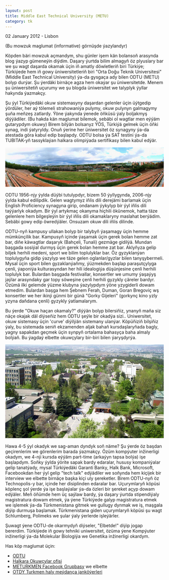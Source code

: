 ```yaml
---
layout: post
title: Middle East Technical University (METU)
category: tk
---
```


<p class="meta">02 January 2012 - Lisbon</p>

(Bu mowzuk maglumat (informative) görnüşde ýazylandyr)

Köpden bäri mowzuk açmandym, shu günler işem kän bolansoň arasynda blog ýazyp
gümeneýin diýdim.  Daşary ýurtda bilim almagyň öz plyuslary bar we şu wagt
daşarda okamak üçin iň amatly döwletleriň biri Türkiýe; Türkiýede hem iň gowy
üniwersitetleriň biri "Orta Doğu Teknik Universitesi" (Middle East Technical
University) ýa-da gysgaça ady bilen ODTU (METU) bolyp durýar. Şu ýerdäki birnäçe
agza hem okaýar şu üniwersitetde. Menem şu üniwersitetiň uçurumy we şu blogda
üniwersitet we talyplyk ýyllar hakynda ýazmakçy.

Şu ýyl Türkiýedäki okuw sistemasyny daşardan gelenler üçin üýtgedip ýördüler,
her aý tölemeli strahowaniýa pulymy, okuw pulynyn galmagymy şuňa meňzeş
zatlardy. Ýöne ýakynda ýenede öňküsü ýaly boljakmyş diýýädiler. (Bu hakda kän
maglumat bilemok, sebäbi ol wagtlar men eýýäm gutarypdym okuwy) Birem bilýän
bolsanyz ÝÖS, Türkiýä gelmek üçin öňki synag, indi ýatyryldy. Onuň ýerine her
üniwersitet öz synagyny ýa-da atestada göra kabul edip başlapdy. ODTU bolsa ýa
SAT testini ýa-da TUBITAK-yň tassyklaýan halkara olimpiýada sertifikasy bilen
kabul edýär.

![devrim-panorama](/files/metu-01.jpg)

ODTU 1956-njy ýylda düýbi tutulypdyr, bizem 50 ýyllygynda, 2006-njy ýylda kabul
edilipdik.  Gelen wagtymyz iňlis dili derejämi barlamak üçin English Proficiency
synagyna girip, ondanam ýykylyp bir ýyl iňlis dili taýýarlyk okadym. Bir ýyl
artykmaç okanyma hiçhili ökünemok, hatta täze gelenlere hem bilgeşleýin bir ýyl
iňlis dili okamaklaryny maslahat berýädim. Sebäbi gowy edip öwredýäler.  Onsuzam
okuw dili iňlis dilinde.

ODTU-nyň kampusy ullakan bolyp bir talybyň ýaşamagy üçin hemme mümkünçilik bar.
Kampusyň içinde ýaşamak üçin gerek bolan hemme zat bar, diňe käwagtlar daşaryk
(Bahçeli, Tunali) gezmäge gidilýä.  Mundan başgada sosiýal durmyş üçin gerek
bolan hemme zat bar. Aklyňyza gelip biljek herhili medeni, sport we bilim
toplulyklar bar. Öz gyzyklanýan toplulygyňa gidip ýazylyp we täze gelen
oglanlar/gyzlar bilen tanyşybermeli. Mysal üçin sport bilen gyzaklanýaňmy,
ýüzmekden başlap paraşutçylyga çenli, ýaponiýa kulturasyndan her hili idealogiýa
düşünjesine çenli herhili toplulyk bar. Bulardan başgada festivallar, konsertler
we umumy ýaşaýyş jaýlar arasyndaky gar topy söweşine çenli herhili gyzykly
çäreler bardyr. Özümä ilki gelemde ýüzme klubyna ýazylypdym ýöne yzygiderli
dowam etmedim. Bulardan başga hem Şebnem Ferah, Duman, Goran Bregoviç wş
konsertler we her ikinji günmi bir günä "Gorky Gijeleri" (gorkynç kino yzly
yzyna daňdana çenli) gyzykly ýatlamalarym.

Bu ýerde "Okuw haçan okamaly?" diýýän bolyp bilersiňiz, ynanyň maňa siz näçe
okajak däl diýseňiz hem ODTU şeýle bir okadýa sizi.. Uniwersitet, okuw sistemasy
üçin 'curve' diýilýän sistemany ulanýar. Köpüňiziň bilşiňiz ýaly, bu sistemada
seniň ekzamenden aljak bahaň kursdaşlaryňada bagly, yagny sapakdan geçmek üçin
synpyň ortalama bahasyça baha almaly bolýaň. Bu ýagdaý elbette okuwçylary
bir-biri bilen ýaryşdyrýa.

![metu-over-mm](/files/metu-02.jpg)

Hawa 4-5 ýyl okadyk we sag-aman dyndyk soň näme? Şu ýerde öz başdan geçirenlerim
we görenlerim barada ýazmakçy. Özüm kompýuter inžinerligi okadym, we 4-nji
kursda eýýäm part-time (arkaýyn tapsa bolýa) işe başlapdym. Soňky ýylda ýörite
sapak bardy edaralar, hususy kompaniýalar gelip tanatýady, mysal Türkiýedäki
Garanti Banky, Halk Bank, Microsoft, Facebookdan her ýyl gelip "tech talk"
edýädiler we soňynda hem kiçijek bir interview we elbette birnäçe başka kiçi uly
şereketler.  Birem ODTU-nyň öz Technopolis-y bar, içinde her disiplinden
edaralar bar.  Uçurymlaryň köpüsi köplenç şol ýerde ýa işe başlaýalar ýa-da
özleri bir şereket açyp dowam edýäler.  Meň öňümde hem üç saýlaw bardy, ýa
daşary ýurtda stipendiýaly magistratura dowam etmek, ýa ýene Türkiýede galyp
magistratura etmek we işlemek ýa-da Türkmenistana gitmek we gullugy dynmak we
iş, maşgala diýip durmuşa başlamak. Türkmenistana giden uçurymlaryň köpüsi şu
wagt Schlumberg, Polimeks we şular ýaly ýerlerde işleýärler.

Şuwagt ýene ODTU-de okarmydyň diýseler, "Elbetde!" diýip jogap bererdim.
Türkiýede iň gowy tehniki uniwersitet, özüma ýene Kompýuter inžinerligi ýa-da
Molekular Biologiýa we Genetika inžinerligi okardym.

Has köp maglumat üçin:

* [ODTU](http://www.metu.edu.tr)
* [Halkara Okuwçylar ofisi](http://www.oidb.metu.edu.tr)
* [METURKMEN Facebook Grupbasy](http://www.facebook.com/groups/meturkmen/) we elbette
* [OTDY Turkmen haly meýdança janköýerleri](http://www.facebook.com/groups/213634011988405/)
